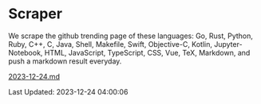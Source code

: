 # Scraper

We scrape the github trending page of these languages: Go, Rust, Python, Ruby, C++, C, Java, Shell, Makefile, Swift, Objective-C, Kotlin, Jupyter-Notebook, HTML, JavaScript, TypeScript, CSS, Vue, TeX, Markdown, and push a markdown result everyday.

[2023-12-24.md](https://github.com/yangwenmai/github-trending-backup/blob/master/2023-12-24.md)

Last Updated: 2023-12-24 04:00:06